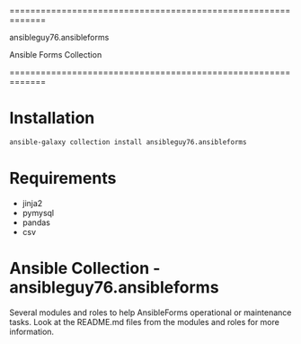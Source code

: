 =============================================================

 ansibleguy76.ansibleforms

 Ansible Forms Collection

=============================================================

# Installation
```bash
ansible-galaxy collection install ansibleguy76.ansibleforms
```
# Requirements
- jinja2
- pymysql
- pandas
- csv

# Ansible Collection - ansibleguy76.ansibleforms

Several modules and roles to help AnsibleForms operational or maintenance tasks.
Look at the README.md files from the modules and roles for more information.
